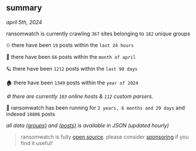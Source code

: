 
## summary
_april 5th, 2024_

ransomwatch is currently crawling `367` sites belonging to `182` unique groups

⏲ there have been `19` posts within the `last 24 hours`

🦈 there have been `66` posts within the `month of april`

🪐 there have been `1212` posts within the `last 90 days`

🏚 there have been `1349` posts within the `year of 2024`

_⚙️ there are currently `103` online hosts & `112` custom parsers._

🦕 ransomwatch has been running for `2 years, 6 months and 29 days` and indexed `10806` posts

_all data  [(groups)](http://ransomwhat.telemetry.ltd/groups) and [(posts)](http://ransomwhat.telemetry.ltd/posts) is available in JSON (updated hourly)_

> ransomwatch is fully [open source](https://github.com/joshhighet/ransomwatch#ransomwatch--). please consider [sponsoring](https://github.com/sponsors/joshhighet) if you find it useful!
